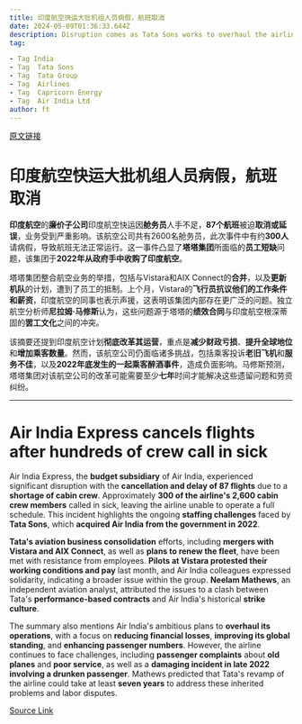 ```yaml
---
title: 印度航空快运大批机组人员病假，航班取消
date: 2024-05-09T01:36:33.644Z
description: Disruption comes as Tata Sons works to overhaul the airline it purchased in 2022
tag: 

- Tag India
- Tag  Tata Sons
- Tag  Tata Group
- Tag  Airlines
- Tag  Capricorn Energy
- Tag  Air India Ltd
author: ft
---
```


[原文链接](https://ft.com/content/bdaf2146-6eae-4619-af79-e766b05b1ff0)

# **印度航空快运**大批机组人员病假，航班取消

**印度航空**的**廉价子公司**印度航空快运因**舱务员**人手不足，**87个航班**被迫**取消或延误**，业务受到严重影响。该航空公司共有2600名舱务员，此次事件中有约**300人**请病假，导致航班无法正常运行。这一事件凸显了**塔塔集团**所面临的**员工短缺**问题，该集团于**2022年从政府手中收购了印度航空**。

塔塔集团整合航空业务的举措，包括与Vistara和AIX Connect的**合并**，以及**更新机队**的计划，遭到了员工的抵制。上个月，Vistara的**飞行员抗议他们的工作条件和薪资**，印度航空的同事也表示声援，这表明该集团内部存在更广泛的问题。独立航空分析师**尼拉姆·马修斯**认为，这些问题源于塔塔的**绩效合同**与印度航空根深蒂固的**罢工文化**之间的冲突。

该摘要还提到印度航空计划**彻底改革其运营**，重点是**减少财政亏损**、**提升全球地位**和**增加乘客数量**。然而，该航空公司仍面临诸多挑战，包括乘客投诉**老旧飞机**和**服务不佳**，以及**2022年底发生的一起乘客醉酒事件**，造成负面影响。马修斯预测，塔塔集团对该航空公司的改革可能需要至少**七年**时间才能解决这些遗留问题和劳资纠纷。

---

# Air India Express cancels flights after hundreds of crew call in sick

Air India Express, the **budget subsidiary** of Air India, experienced significant disruption with the **cancellation and delay of 87 flights** due to a **shortage of cabin crew**. Approximately **300 of the airline's 2,600 cabin crew members** called in sick, leaving the airline unable to operate a full schedule. This incident highlights the ongoing **staffing challenges** faced by **Tata Sons**, which **acquired Air India from the government in 2022**. 

**Tata's aviation business consolidation** efforts, including **mergers with Vistara and AIX Connect**, as well as **plans to renew the fleet**, have been met with resistance from employees. **Pilots at Vistara protested their working conditions and pay** last month, and Air India colleagues expressed solidarity, indicating a broader issue within the group. **Neelam Mathews**, an independent aviation analyst, attributed the issues to a clash between Tata's **performance-based contracts** and Air India's historical **strike culture**. 

The summary also mentions Air India's ambitious plans to **overhaul its operations**, with a focus on **reducing financial losses**, **improving its global standing**, and **enhancing passenger numbers**. However, the airline continues to face challenges, including **passenger complaints** about **old planes** and **poor service**, as well as a **damaging incident in late 2022 involving a drunken passenger**. Mathews predicted that Tata's revamp of the airline could take at least **seven years** to address these inherited problems and labor disputes.

[Source Link](https://ft.com/content/bdaf2146-6eae-4619-af79-e766b05b1ff0)

